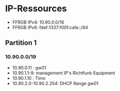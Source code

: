 # IP-Ressources

* FFRGB IPv4: 10.90.0.0/16
* FFRGB IPv6: fdef:1337:f00f:cafe::/64

## Partition 1
### 10.90.0.0/19
* 10.90.0.11 : gw01
* 10.90.1.1-9: management IP's Richtfunk Equipment
* 10.90.1.10 : Timo
* 10.90.2.0-10.90.2.254: DHCP Range gw01
